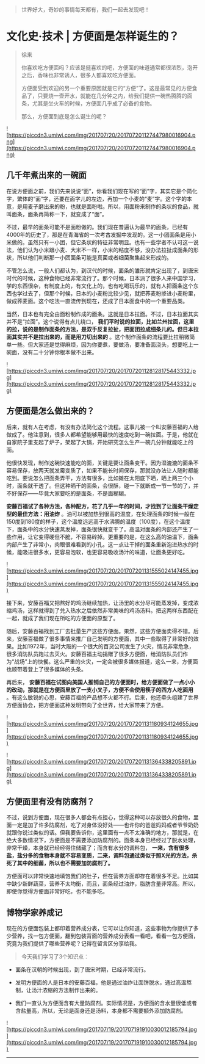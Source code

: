 > 世界好大，奇妙的事情每天都有，我们一起去发现吧！

# 文化史·技术 | 方便面是怎样诞生的？

> 徐来
> 
> 你喜欢吃方便面吗？应该是挺喜欢的吧，方便面的味道通常都很浓烈，泡开之后，香味也非常诱人，很多人都喜欢吃方便面。
> 
> 方便面受到欢迎的另一个重要原因就是它的“方便”了。这是最常见的方便食品了，只要烧一壶开水，就能在几分钟之内，给我们提供一碗热腾腾的面条，尤其是坐火车的时候，方便面几乎成了必备的食物。
> 
> 那么，方便面到底是怎么诞生的呢？

![https://piccdn3.umiwi.com/img/201707/20/201707201127447980016904.png](https://piccdn3.umiwi.com/img/201707/20/201707201127447980016904.png)

## 几千年煮出来的一碗面

在说方便面之前，我们先来说说“面”，你看我们现在写的“面”字，其实它是个简化字，繁体的“面”字，还要在面字儿的左边，再加一个小麦的“麦”字。这个字的本意，是用麦子磨出来的粉，也就是面粉啦。所以，用面粉来制作的条状的食品，就叫面条，面条再简称一下，就变成了“面”。

不过，最早的面条可能不是面粉做的。我们现在普遍认为最早的面条，已经有4000年的历史了，那是在青海省的一次考古发掘中发现的。这一小团面条是用小米做的。虽然只有一小团，但它条状的特征非常明显。也有一些学者不认可这一说法，他们认为小米跟小麦、大米不一样，小米的粘度不够，没办法拉扯成面条的形状，所以他们判断那一小团面条可能是真菌或者细菌聚集起来形成的。

不管怎么说，一般人们都认为，到汉代的时候，面条的雏形就肯定出现了，到唐宋时代的时候，这种食物已经非常流行了。那个时候，日本派了很多人来中国学习，学的东西很杂，有制度上的，有文化上的，也有吃喝玩乐的，就有人把面条这个东西也学过去了，但那个时候，日本的小麦粉比较少见，就把荞麦粉掺进小麦粉里，做成荞麦面。这个吃法一直流传到现在，还成了日本面食中的一个重要品类。

当然，日本也有完全由面粉制作成的面条。这就是日本拉面。不过，日本拉面其实并不是“拉面”。这个说得有点儿绕口， **我们平时说的拉面，比如兰州拉面，这里的拉，说的是制作面条的方法，是双手反复拉扯，把面团拉成细条儿的。但日本拉面其实并不是拉出来的，而是用刀切出来的** 。这个制作面条的流程要比拉稍微简单一些。但大家还是觉得麻烦，因为你要煮，要做汤，要准备面浇头，想要吃上一碗面，没有二十分钟你根本做不出来。

![https://piccdn3.umiwi.com/img/201707/20/201707201128128175443332.jpg](https://piccdn3.umiwi.com/img/201707/20/201707201128128175443332.jpg)

## 方便面是怎么做出来的？

后来，就有人在考虑，有没有办法简化这个流程。这事儿被一个叫安藤百福的人给做成了。他注意到，很多人都希望能够用最快的速度吃到一碗拉面。于是，他就在自家院子里支起了炉子，架起了大锅，开始研究怎么生产一碗几分钟就能吃上的面。

他很快发现，制作这碗快速能吃的面，关键是要让面条变干。因为湿漉漉的面条不容易保存，放两天就发霉变质了，如果不能长时间保存，那就没办法让人随时都能吃到。要说怎么把面条弄干，方法有很多，比如摊在太阳底下晒，晒上两三个小时，面条就干透了。但这种晒干的面条，会很酥，碰一下就断成一节一节的了，并不好保存——毕竟大家要吃的是面条，不是面糊糊。

 **安藤百福试了各种方法，各种配方，花了几乎一年的时间，才找到了让面条干燥定型的最佳方法：用油炸** 。油可以被加热到很高的温度，在处理面条的时候一般在150度到180度的样子，这个温度远远高于水沸腾的温度（100度），在这个温度下，面条中的水分快速蒸发掉，面条很快就变干了。高温对面条的内部还产生了一些作用，让它变得硬但不脆，不容易碎掉。更重要的是，在这么高的油温下，面条内部产生了非常小，肉眼很难看到的小孔。这一点让干掉的面条重新泡进热水的时候，能吸进很多水，更容易泡软，也更容易吸收汤汁的味道，让面条更好吃。

![https://piccdn3.umiwi.com/img/201707/20/201707201131555024147455.jpg](https://piccdn3.umiwi.com/img/201707/20/201707201131555024147455.jpg)

接下来，安藤百福又把熬好的鸡汤继续加热，让汤里的水分尽可能蒸发掉，变成浓缩鸡汤，这样就得到了兑入热水之后依然非常美味的鸡汤汤料。把这两样东西配在一起，就成了我们现在所吃的方便面的原型了。

随后，安藤百福找到工厂去批量生产这些方便面。果然，这些方便面卖得不错。后来，安藤百福做了很多事情来推广自己发明的方便面，其中一些取得了非常好的效果。比如1972年，当时大阪的一个很大的百货公司发生了火灾，情况非常危急，很多消防队员跑过去灭火。安藤百福主动捐赠了很多方便面，给消防队员们作为“战场”上的快餐。这么严重的火灾，一定会被很多媒体报道，这么一来，方便面也顺带着登上了很多媒体的头条。

再后来， **安藤百福在试图向美国人推销自己的方便面时，给方便面做了一点小小的改动，那就是在方便面里放了一支小叉子，方便不会使用筷子的西方人吃面用** 。有这么敏锐的心思，安藤百福的产品想不火都不行。后来，他还牵头组建了世界方便面协会，把方便面这种发明带向了全世界，给大家带来了方便。

![https://piccdn3.umiwi.com/img/201707/20/201707201131180934124655.jpg](https://piccdn3.umiwi.com/img/201707/20/201707201131180934124655.jpg)

![https://piccdn3.umiwi.com/img/201707/20/201707201131364338205891.jpg](https://piccdn3.umiwi.com/img/201707/20/201707201131364338205891.jpg)

## 方便面里有没有防腐剂？

不过，说到方便面，现在很多人都会有点担心，觉得这种可以存放很久的食物，里面一定是加了许多防腐剂，吃了对身体没好处——也许你的爸爸妈妈或者爷爷奶奶就跟你说过类似的话。但我要告诉你，这里面有一点不太准确的地方，那就是，在绝大多数情况下，方便面是不需要添加防腐剂的。面条本身已经经过了脱水处理，非常干燥，本身就已经经得住储藏了；而含有水分的调料包， **一来，含有很多盐，盐分多的食物本身就不容易变质，二来，调料包通过类似于照X光的方法，杀死了其中的细菌，所以也不需要加防腐剂了。**

方便面可以非常快速地填饱我们的肚子，但在营养方面却存在着很多不足。比如其中缺少新鲜蔬菜，营养不太均衡，而且，面条经过油炸，脂肪含量非常高。所以，即使你觉得方便面非常好吃，也不能多吃。    

## 博物学家养成记

现在的方便面包装上都印着营养成分表，它可以让你知道，这些事物为你提供了多少营养，找一包方便面，翻到包装背面的营养成分表看一看吧，看看一包方便面，究竟为我们提供了哪些营养呢？记得在留言区分享给我。

> 今天我们学习了3个知识点：

* 面条在汉朝的时候出现，到了唐宋时期，已经非常流行。

* 发明方便面的人是日本的安藤百福，他是通过油炸让面饼脱水，通过高温熬制，让汤汁浓缩的方法制作出来的。

* 我们一直认为方便面含有大量防腐剂。实际情况是，方便面的含水量很低或者含盐量高，所以，无论是面身还是汤料，本身都不需要额外添加防腐剂。

![https://piccdn3.umiwi.com/img/201707/19/201707191910030012185794.jpg](https://piccdn3.umiwi.com/img/201707/19/201707191910030012185794.jpg)

---
